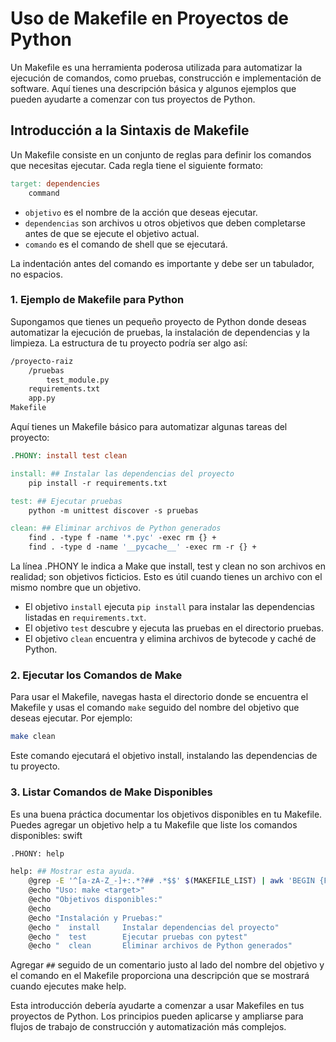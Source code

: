 # Uso de Makefile en Proyectos de Python

Un Makefile es una herramienta poderosa utilizada para automatizar la ejecución de comandos, como pruebas, construcción e implementación de software. Aquí tienes una descripción básica y algunos ejemplos que pueden ayudarte a comenzar con tus proyectos de Python.

## Introducción a la Sintaxis de Makefile

Un Makefile consiste en un conjunto de reglas para definir los comandos que necesitas ejecutar. Cada regla tiene el siguiente formato:

```makefile
target: dependencies
    command
```

* `objetivo` es el nombre de la acción que deseas ejecutar.
* `dependencias` son archivos u otros objetivos que deben completarse antes de que se ejecute el objetivo actual.
* `comando` es el comando de shell que se ejecutará.

La indentación antes del comando es importante y debe ser un tabulador, no espacios.

### 1. Ejemplo de Makefile para Python

Supongamos que tienes un pequeño proyecto de Python donde deseas automatizar la ejecución de pruebas, la instalación de dependencias y la limpieza. La estructura de tu proyecto podría ser algo así:

```bash
/proyecto-raiz
    /pruebas
        test_module.py
    requirements.txt
    app.py
Makefile
```

Aquí tienes un Makefile básico para automatizar algunas tareas del proyecto:

```makefile
.PHONY: install test clean

install: ## Instalar las dependencias del proyecto
    pip install -r requirements.txt

test: ## Ejecutar pruebas
    python -m unittest discover -s pruebas

clean: ## Eliminar archivos de Python generados
    find . -type f -name '*.pyc' -exec rm {} +
    find . -type d -name '__pycache__' -exec rm -r {} +
```

La línea .PHONY le indica a Make que install, test y clean no son archivos en realidad; son objetivos ficticios. Esto es útil cuando tienes un archivo con el mismo nombre que un objetivo.

* El objetivo `install` ejecuta `pip install` para instalar las dependencias listadas en `requirements.txt`.
* El objetivo `test` descubre y ejecuta las pruebas en el directorio pruebas.
* El objetivo `clean` encuentra y elimina archivos de bytecode y caché de Python.

### 2. Ejecutar los Comandos de Make

Para usar el Makefile, navegas hasta el directorio donde se encuentra el Makefile y usas el comando `make` seguido del nombre del objetivo que deseas ejecutar. Por ejemplo:

```bash
make clean
```

Este comando ejecutará el objetivo install, instalando las dependencias de tu proyecto.

### 3. Listar Comandos de Make Disponibles

Es una buena práctica documentar los objetivos disponibles en tu Makefile. Puedes agregar un objetivo help a tu Makefile que liste los comandos disponibles:
swift

```bash
.PHONY: help

help: ## Mostrar esta ayuda.
    @grep -E '^[a-zA-Z_-]+:.*?## .*$$' $(MAKEFILE_LIST) | awk 'BEGIN {FS = ":.*?## "}; {printf "\033[36m%-30s\033[0m %s\n", $$1, $$2}'
    @echo "Uso: make <target>"
    @echo "Objetivos disponibles:"
    @echo
    @echo "Instalación y Pruebas:"
    @echo "  install     Instalar dependencias del proyecto"
    @echo "  test        Ejecutar pruebas con pytest"
    @echo "  clean       Eliminar archivos de Python generados"
```

Agregar `##` seguido de un comentario justo al lado del nombre del objetivo y el comando en el Makefile proporciona una descripción que se mostrará cuando ejecutes make help.

Esta introducción debería ayudarte a comenzar a usar Makefiles en tus proyectos de Python. Los principios pueden aplicarse y ampliarse para flujos de trabajo de construcción y automatización más complejos.
